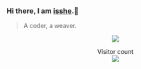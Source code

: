 ### Hi there, I am [isshe](https://github.com/isshe).👋

> A coder, a weaver.

<p align="center"> 
<img src="https://github-readme-stats.vercel.app/api/?username=isshe&show_icons=true&title_color=1196EE&icon_color=79ff97&text_color=9f9f9f&bg_color=FDFEFE" />
</p>

<!--
**isshe/isshe** is a ✨ _special_ ✨ repository because its `README.md` (this file) appears on your GitHub profile.

Here are some ideas to get you started:

- 🔭 I’m currently working on ...
- 🌱 I’m currently learning ...
- 👯 I’m looking to collaborate on ...
- 🤔 I’m looking for help with ...
- 💬 Ask me about ...
- 📫 How to reach me: ...
- 😄 Pronouns: ...
- ⚡ Fun fact: ...
-->

<p align="center"> 
  Visitor count<br>
  <img src="https://profile-counter.glitch.me/isshe/count.svg" />
</p>
